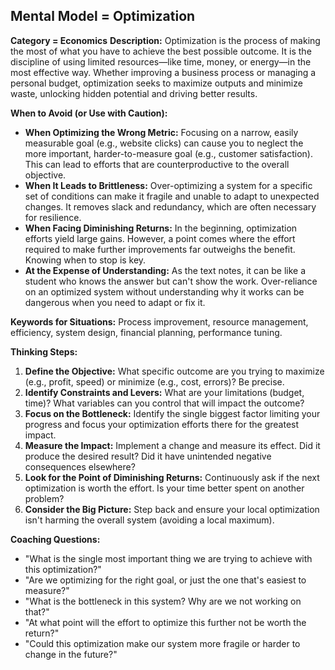 ## Mental Model = Optimization

**Category = Economics**
**Description:** 
Optimization is the process of making the most of what you have to achieve the best possible outcome. It is the discipline of using limited resources—like time, money, or energy—in the most effective way. Whether improving a business process or managing a personal budget, optimization seeks to maximize outputs and minimize waste, unlocking hidden potential and driving better results.

**When to Avoid (or Use with Caution):**
- **When Optimizing the Wrong Metric:** Focusing on a narrow, easily measurable goal (e.g., website clicks) can cause you to neglect the more important, harder-to-measure goal (e.g., customer satisfaction). This can lead to efforts that are counterproductive to the overall objective.
- **When It Leads to Brittleness:** Over-optimizing a system for a specific set of conditions can make it fragile and unable to adapt to unexpected changes. It removes slack and redundancy, which are often necessary for resilience.
- **When Facing Diminishing Returns:** In the beginning, optimization efforts yield large gains. However, a point comes where the effort required to make further improvements far outweighs the benefit. Knowing when to stop is key.
- **At the Expense of Understanding:** As the text notes, it can be like a student who knows the answer but can't show the work. Over-reliance on an optimized system without understanding why it works can be dangerous when you need to adapt or fix it.

**Keywords for Situations:**
Process improvement, resource management, efficiency, system design, financial planning, performance tuning.

**Thinking Steps:**
1. **Define the Objective:** What specific outcome are you trying to maximize (e.g., profit, speed) or minimize (e.g., cost, errors)? Be precise.
2. **Identify Constraints and Levers:** What are your limitations (budget, time)? What variables can you control that will impact the outcome?
3. **Focus on the Bottleneck:** Identify the single biggest factor limiting your progress and focus your optimization efforts there for the greatest impact.
4. **Measure the Impact:** Implement a change and measure its effect. Did it produce the desired result? Did it have unintended negative consequences elsewhere?
5. **Look for the Point of Diminishing Returns:** Continuously ask if the next optimization is worth the effort. Is your time better spent on another problem?
6. **Consider the Big Picture:** Step back and ensure your local optimization isn't harming the overall system (avoiding a local maximum).

**Coaching Questions:**
- "What is the single most important thing we are trying to achieve with this optimization?"
- "Are we optimizing for the right goal, or just the one that's easiest to measure?"
- "What is the bottleneck in this system? Why are we not working on that?"
- "At what point will the effort to optimize this further not be worth the return?"
- "Could this optimization make our system more fragile or harder to change in the future?" 